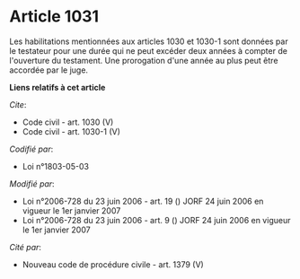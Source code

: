 # Article 1031

Les habilitations mentionnées aux articles 1030 et 1030-1 sont données par le testateur pour une durée qui ne peut excéder
deux années à compter de l'ouverture du testament. Une prorogation d'une année au plus peut être accordée par le juge.

**Liens relatifs à cet article**

_Cite_:

  - Code civil - art. 1030 (V)
  - Code civil - art. 1030-1 (V)

_Codifié par_:

  - Loi n°1803-05-03

_Modifié par_:

  - Loi n°2006-728 du 23 juin 2006 - art. 19 () JORF 24 juin 2006 en vigueur le 1er janvier 2007
  - Loi n°2006-728 du 23 juin 2006 - art. 9 () JORF 24 juin 2006 en vigueur le 1er janvier 2007

_Cité par_:

  - Nouveau code de procédure civile - art. 1379 (V)

